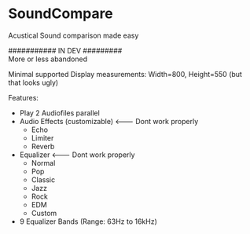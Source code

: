 # SoundCompare
Acustical Sound comparison made easy

########### IN DEV #########  
More or less abandoned

Minimal supported Display measurements: Width=800, Height=550 (but that looks ugly)

Features:
- Play 2 Audiofiles parallel
- Audio Effects (customizable) <--- Dont work properly
    - Echo
    - Limiter
    - Reverb
- Equalizer <--- Dont work properly
    - Normal
    - Pop
    - Classic
    - Jazz
    - Rock
    - EDM
    - Custom
- 9 Equalizer Bands (Range: 63Hz to 16kHz)
